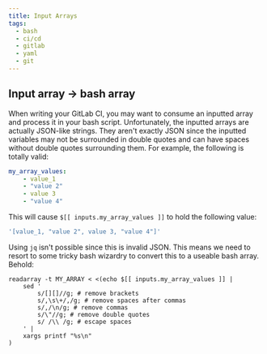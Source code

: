 ```yaml
---
title: Input Arrays
tags:
  - bash
  - ci/cd
  - gitlab
  - yaml
  - git
---
```

## Input array -> bash array
When writing your GitLab CI, you may want to consume an inputted array and process it in your bash script. Unfortunately, the inputted arrays are actually JSON-like strings. They aren't exactly JSON since the inputted variables may not be surrounded in double quotes and can have spaces without double quotes surrounding them. For example, the following is totally valid:
```yaml
my_array_values:
	- value_1
	- "value 2"
	- value 3
	- "value 4"
```
This will cause `$[[ inputs.my_array_values ]]` to hold the following value:
```bash
'[value_1, "value 2", value 3, "value 4"]'
```
Using `jq` isn't possible since this is invalid JSON. This means we need to resort to some tricky bash wizardry to convert this to a useable bash array. Behold:
```shell
readarray -t MY_ARRAY < <(echo $[[ inputs.my_array_values ]] |
	sed '
		s/[][]//g; # remove brackets
		s/,\s\+/,/g; # remove spaces after commas
		s/,/\n/g; # remove commas
		s/\"//g; # remove double quotes
		s/ /\\ /g; # escape spaces
	' |
	xargs printf "%s\n"
)
```
